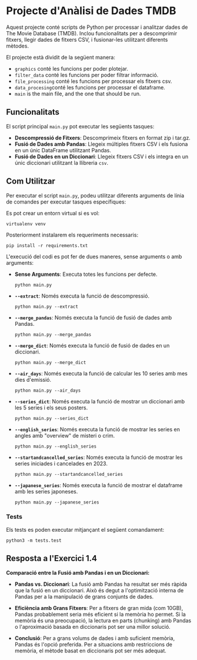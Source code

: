 # Projecte d'Anàlisi de Dades TMDB

Aquest projecte conté scripts de Python per processar i analitzar dades de The Movie Database (TMDB). Inclou funcionalitats per a descomprimir fitxers, llegir dades de fitxers CSV, i fusionar-les utilitzant diferents mètodes.

El projecte està dividit de la següent manera:

- `graphics` conté les funcions per poder plotejar.
- `filter_data` conté les funcions per poder filtrar informació.
- `file_processing` conté les funcions per processar els fitxers csv.
- `data_procesing`conté les funcions per processar el dataframe.
- `main` is the main file, and the one that should be run.


## Funcionalitats

El script principal `main.py` pot executar les següents tasques:

- **Descompressió de Fitxers**: Descomprimeix fitxers en format zip i tar.gz.
- **Fusió de Dades amb Pandas**: Llegeix múltiples fitxers CSV i els fusiona en un únic DataFrame utilitzant Pandas.
- **Fusió de Dades en un Diccionari**: Llegeix fitxers CSV i els integra en un únic diccionari utilitzant la llibreria `csv`.

## Com Utilitzar

Per executar el script `main.py`, podeu utilitzar diferents arguments de línia de comandes per executar tasques específiques:

Es pot crear un entorn virtual si es vol:
```
virtualenv venv
```

Posteriorment instalarem els requeriments necessaris:
```
pip install -r requirements.txt
```
L'execució del codi es pot fer de dues maneres, sense arguments o amb arguments:

- **Sense Arguments**: Executa totes les funcions per defecte.
    ```
    python main.py
    ```
- **`--extract`**: Només executa la funció de descompressió.
    ```
    python main.py --extract
    ```
- **`--merge_pandas`**: Només executa la funció de fusió de dades amb Pandas.
    ```
    python main.py --merge_pandas
    ```
- **`--merge_dict`**: Només executa la funció de fusió de dades en un diccionari.
    ```
    python main.py --merge_dict
    ```
- **`--air_days`**: Només executa la funció de calcular les 10 series amb mes dies d'emissió.
    ```
    python main.py --air_days
    ```
- **`--series_dict`**: Només executa la funció de mostrar un diccionari amb les 5 series i els seus posters.
    ```
    python main.py --series_dict
    ```
- **`--english_series`**: Només executa la funció de mostrar les series en angles amb "overview" de misteri o crim.
    ```
    python main.py --english_series
    ```
- **`--startandcancelled_series`**: Només executa la funció de mostrar les series iniciades i cancelades en 2023.
    ```
    python main.py --startandcancelled_series
    ```
- **`--japanese_series`**: Només executa la funció de mostrar el dataframe amb les series japoneses.
    ```
    python main.py --japanese_series
    ```

    
### Tests
Els tests es poden executar mitjançant el següent comandament:
```
python3 -m tests.test
```

## Resposta a l'Exercici 1.4

**Comparació entre la Fusió amb Pandas i en un Diccionari:**

- **Pandas vs. Diccionari**: La fusió amb Pandas ha resultat ser més ràpida que la fusió en un diccionari. Això és degut a l'optimització interna de Pandas per a la manipulació de grans conjunts de dades.

- **Eficiència amb Grans Fitxers**: Per a fitxers de gran mida (com 10GB), Pandas probablement seria més eficient si la memòria ho permet. Si la memòria és una preocupació, la lectura en parts (chunking) amb Pandas o l'aproximació basada en diccionaris pot ser una millor solució.

- **Conclusió**: Per a grans volums de dades i amb suficient memòria, Pandas és l'opció preferida. Per a situacions amb restriccions de memòria, el mètode basat en diccionaris pot ser més adequat.
